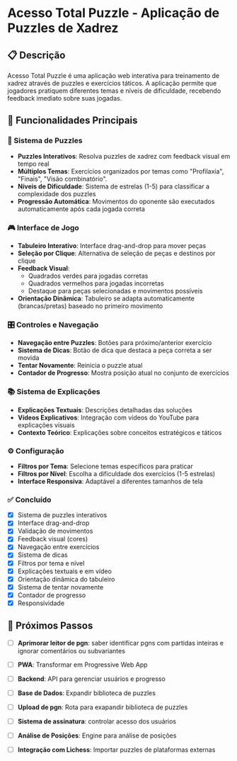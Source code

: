# Acesso Total Puzzle - Aplicação de Puzzles de Xadrez

## 📋 Descrição

Acesso Total Puzzle é uma aplicação web interativa para treinamento de xadrez através de puzzles e exercícios táticos. A aplicação permite que jogadores pratiquem diferentes temas e níveis de dificuldade, recebendo feedback imediato sobre suas jogadas.

## 🎯 Funcionalidades Principais

### 🏁 Sistema de Puzzles
- **Puzzles Interativos**: Resolva puzzles de xadrez com feedback visual em tempo real
- **Múltiplos Temas**: Exercícios organizados por temas como "Profilaxia", "Finais", "Visão combinatório".
- **Níveis de Dificuldade**: Sistema de estrelas (1-5) para classificar a complexidade dos puzzles
- **Progressão Automática**: Movimentos do oponente são executados automaticamente após cada jogada correta

### 🎮 Interface de Jogo
- **Tabuleiro Interativo**: Interface drag-and-drop para mover peças
- **Seleção por Clique**: Alternativa de seleção de peças e destinos por clique
- **Feedback Visual**: 
  - Quadrados verdes para jogadas corretas
  - Quadrados vermelhos para jogadas incorretas
  - Destaque para peças selecionadas e movimentos possíveis
- **Orientação Dinâmica**: Tabuleiro se adapta automaticamente (brancas/pretas) baseado no primeiro movimento

### 🎛️ Controles e Navegação
- **Navegação entre Puzzles**: Botões para próximo/anterior exercício
- **Sistema de Dicas**: Botão de dica que destaca a peça correta a ser movida
- **Tentar Novamente**: Reinicia o puzzle atual
- **Contador de Progresso**: Mostra posição atual no conjunto de exercícios

### 📚 Sistema de Explicações
- **Explicações Textuais**: Descrições detalhadas das soluções
- **Vídeos Explicativos**: Integração com vídeos do YouTube para explicações visuais
- **Contexto Teórico**: Explicações sobre conceitos estratégicos e táticos

### ⚙️ Configuração
- **Filtros por Tema**: Selecione temas específicos para praticar
- **Filtros por Nível**: Escolha a dificuldade dos exercícios (1-5 estrelas)
- **Interface Responsiva**: Adaptável a diferentes tamanhos de tela

### ✅ Concluído
- [x] Sistema de puzzles interativos
- [x] Interface drag-and-drop
- [x] Validação de movimentos
- [x] Feedback visual (cores)
- [x] Navegação entre exercícios
- [x] Sistema de dicas
- [x] Filtros por tema e nível
- [x] Explicações textuais e em vídeo
- [x] Orientação dinâmica do tabuleiro
- [x] Sistema de tentar novamente
- [x] Contador de progresso
- [x] Responsividade

## 🚧 Próximos Passos
- [ ] **Aprimorar leitor de pgn**: saber identificar pgns com partidas inteiras e ignorar comentários ou subvariantes 
- [ ] **PWA**: Transformar em Progressive Web App
- [ ] **Backend**: API para gerenciar usuários e progresso
- [ ] **Base de Dados**: Expandir biblioteca de puzzles
- [ ] **Upload de pgn**: Rota para exapandir biblioteca de puzzles
- [ ] **Sistema de assinatura**: controlar acesso dos usuários
- [ ] **Análise de Posições**: Engine para análise de posições
- [ ] **Integração com Lichess**: Importar puzzles de plataformas externas

